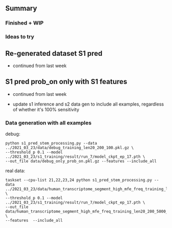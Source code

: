 ## Summary

### Finished + WIP


### Ideas to try


## Re-generated dataset S1 pred

- continued from last week


## S1 pred prob_on only with S1 features

- continued from last week

- update s1 inference and s2 data gen to include all examples,
regardless of whether it's 100% sensitivity

### Data generation with all examples

debug:

```
python s1_pred_stem_processing.py --data ../2021_03_23/data/debug_training_len20_200_100.pkl.gz \
--threshold_p 0.1 --model ../2021_03_23/s1_training/result/run_7/model_ckpt_ep_17.pth \
--out_file data/debug_only_prob_on.pkl.gz --features --include_all
```

real data:

```
taskset --cpu-list 21,22,23,24 python s1_pred_stem_processing.py --data ../2021_03_23/data/human_transcriptome_segment_high_mfe_freq_training_len20_200_5000.pkl.gz \
--threshold_p 0.1 --model ../2021_03_23/s1_training/result/run_7/model_ckpt_ep_17.pth \
--out_file data/human_transcriptome_segment_high_mfe_freq_training_len20_200_5000_pred_stem_bps_only_prob_on_all.pkl.gz \
--features  --include_all
```

